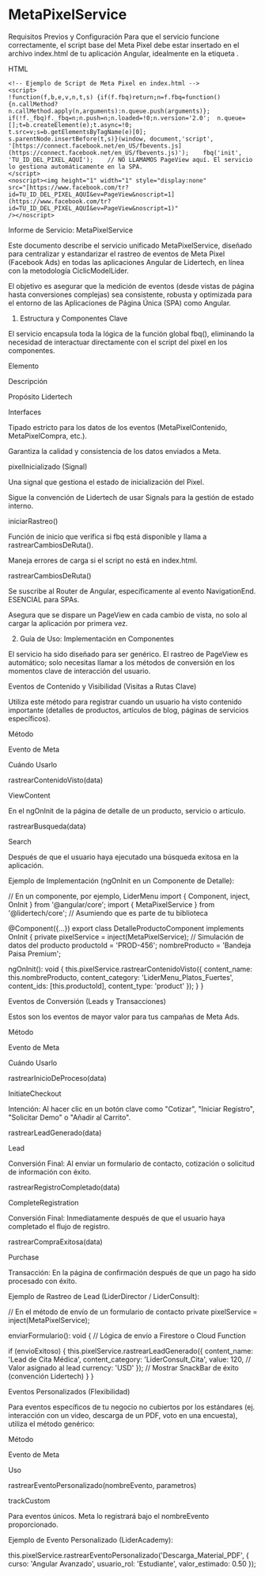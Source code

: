 # MetaPixelService


Requisitos Previos y Configuración
Para que el servicio funcione correctamente, el script base del Meta Pixel debe estar insertado en el archivo index.html de tu aplicación Angular, idealmente en la etiqueta <head>.

HTML

    <!-- Ejemplo de Script de Meta Pixel en index.html -->
    <script>
    !function(f,b,e,v,n,t,s) {if(f.fbq)return;n=f.fbq=function(){n.callMethod?    n.callMethod.apply(n,arguments):n.queue.push(arguments)};  if(!f._fbq)f._fbq=n;n.push=n;n.loaded=!0;n.version='2.0';  n.queue=[];t=b.createElement(e);t.async=!0;  t.src=v;s=b.getElementsByTagName(e)[0]; s.parentNode.insertBefore(t,s)}(window, document,'script',        '[https://connect.facebook.net/en_US/fbevents.js](https://connect.facebook.net/en_US/fbevents.js)');    fbq('init', 'TU_ID_DEL_PIXEL_AQUÍ');    // NO LLAMAMOS PageView aquí. El servicio lo gestiona automáticamente en la SPA.
    </script>
    <noscript><img height="1" width="1" style="display:none"
    src="[https://www.facebook.com/tr?id=TU_ID_DEL_PIXEL_AQUÍ&ev=PageView&noscript=1](https://www.facebook.com/tr?id=TU_ID_DEL_PIXEL_AQUÍ&ev=PageView&noscript=1)"
    /></noscript>

Informe de Servicio: MetaPixelService

Este documento describe el servicio unificado MetaPixelService, diseñado para centralizar y estandarizar el rastreo de eventos de Meta Pixel (Facebook Ads) en todas las aplicaciones Angular de Lidertech, en línea con la metodología CiclicModelLider.

El objetivo es asegurar que la medición de eventos (desde vistas de página hasta conversiones complejas) sea consistente, robusta y optimizada para el entorno de las Aplicaciones de Página Única (SPA) como Angular.

1. Estructura y Componentes Clave

El servicio encapsula toda la lógica de la función global fbq(), eliminando la necesidad de interactuar directamente con el script del pixel en los componentes.

Elemento

Descripción

Propósito Lidertech

Interfaces

Tipado estricto para los datos de los eventos (MetaPixelContenido, MetaPixelCompra, etc.).

Garantiza la calidad y consistencia de los datos enviados a Meta.

pixelInicializado (Signal)

Una signal que gestiona el estado de inicialización del Pixel.

Sigue la convención de Lidertech de usar Signals para la gestión de estado interno.

iniciarRastreo()

Función de inicio que verifica si fbq está disponible y llama a rastrearCambiosDeRuta().

Maneja errores de carga si el script no está en index.html.

rastrearCambiosDeRuta()

Se suscribe al Router de Angular, específicamente al evento NavigationEnd. ESENCIAL para SPAs.

Asegura que se dispare un PageView en cada cambio de vista, no solo al cargar la aplicación por primera vez.

2. Guía de Uso: Implementación en Componentes

El servicio ha sido diseñado para ser genérico. El rastreo de PageView es automático; solo necesitas llamar a los métodos de conversión en los momentos clave de interacción del usuario.

Eventos de Contenido y Visibilidad (Visitas a Rutas Clave)

Utiliza este método para registrar cuando un usuario ha visto contenido importante (detalles de productos, artículos de blog, páginas de servicios específicos).

Método

Evento de Meta

Cuándo Usarlo

rastrearContenidoVisto(data)

ViewContent

En el ngOnInit de la página de detalle de un producto, servicio o artículo.

rastrearBusqueda(data)

Search

Después de que el usuario haya ejecutado una búsqueda exitosa en la aplicación.

Ejemplo de Implementación (ngOnInit en un Componente de Detalle):

// En un componente, por ejemplo, LiderMenu
import { Component, inject, OnInit } from '@angular/core';
import { MetaPixelService } from '@lidertech/core'; // Asumiendo que es parte de tu biblioteca

@Component({...})
export class DetalleProductoComponent implements OnInit {
  private pixelService = inject(MetaPixelService);
  // Simulación de datos del producto
  productoId = 'PROD-456';
  nombreProducto = 'Bandeja Paisa Premium';

  ngOnInit(): void {
    this.pixelService.rastrearContenidoVisto({
      content_name: this.nombreProducto,
      content_category: 'LiderMenu_Platos_Fuertes',
      content_ids: [this.productoId],
      content_type: 'product'
    });
  }
}


Eventos de Conversión (Leads y Transacciones)

Estos son los eventos de mayor valor para tus campañas de Meta Ads.

Método

Evento de Meta

Cuándo Usarlo

rastrearInicioDeProceso(data)

InitiateCheckout

Intención: Al hacer clic en un botón clave como "Cotizar", "Iniciar Registro", "Solicitar Demo" o "Añadir al Carrito".

rastrearLeadGenerado(data)

Lead

Conversión Final: Al enviar un formulario de contacto, cotización o solicitud de información con éxito.

rastrearRegistroCompletado(data)

CompleteRegistration

Conversión Final: Inmediatamente después de que el usuario haya completado el flujo de registro.

rastrearCompraExitosa(data)

Purchase

Transacción: En la página de confirmación después de que un pago ha sido procesado con éxito.

Ejemplo de Rastreo de Lead (LiderDirector / LiderConsult):

// En el método de envío de un formulario de contacto
private pixelService = inject(MetaPixelService);

enviarFormulario(): void {
  // Lógica de envío a Firestore o Cloud Function
  
  if (envioExitoso) {
    this.pixelService.rastrearLeadGenerado({
      content_name: 'Lead de Cita Médica',
      content_category: 'LiderConsult_Cita',
      value: 120, // Valor asignado al lead
      currency: 'USD'
    });
    // Mostrar SnackBar de éxito (convención Lidertech)
  }
}


Eventos Personalizados (Flexibilidad)

Para eventos específicos de tu negocio no cubiertos por los estándares (ej. interacción con un video, descarga de un PDF, voto en una encuesta), utiliza el método genérico:

Método

Evento de Meta

Uso

rastrearEventoPersonalizado(nombreEvento, parametros)

trackCustom

Para eventos únicos. Meta lo registrará bajo el nombreEvento proporcionado.

Ejemplo de Evento Personalizado (LiderAcademy):

this.pixelService.rastrearEventoPersonalizado('Descarga_Material_PDF', {
  curso: 'Angular Avanzado',
  usuario_rol: 'Estudiante',
  valor_estimado: 0.50 
});
